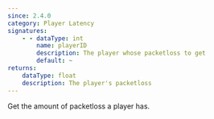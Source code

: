 ```yaml
---
since: 2.4.0
category: Player Latency
signatures:
    - - dataType: int
        name: playerID
        description: The player whose packetloss to get
        default: ~
returns:
    dataType: float
    description: The player's packetloss
---
```


Get the amount of packetloss a player has.
